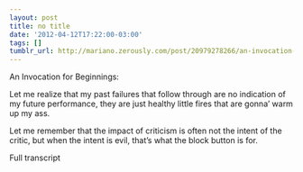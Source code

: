 ```yaml
---
layout: post
title: no title
date: '2012-04-12T17:22:00-03:00'
tags: []
tumblr_url: http://mariano.zerously.com/post/20979278266/an-invocation-for-beginnings-let-me
---
```

An Invocation for Beginnings:




  Let me realize that my past failures that follow through are no indication of my future performance, they are just healthy little fires that are gonna’ warm up my ass.





  Let me remember that the impact of criticism is often not the intent of the critic, but when the intent is evil, that’s what the block button is for.


Full transcript
